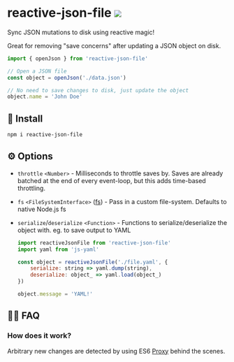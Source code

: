 # reactive-json-file <a href="https://npm.im/reactive-json-file"><img src="https://badgen.net/npm/v/reactive-json-file"></a>

Sync JSON mutations to disk using reactive magic!

Great for removing "save concerns" after updating a JSON object on disk.

```js
import { openJson } from 'reactive-json-file'

// Open a JSON file
const object = openJson('./data.json')

// No need to save changes to disk, just update the object
object.name = 'John Doe'
```

## :rocket: Install
```sh
npm i reactive-json-file
```

## ⚙️ Options
- `throttle` `<Number>` - Milliseconds to throttle saves by. Saves are already batched at the end of every event-loop, but this adds time-based throttling.
- `fs` `<FileSystemInterface>` ([fs](https://nodejs.org/api/fs.html)) - Pass in a custom file-system. Defaults to native Node.js fs
- `serialize`/`deserialize` `<Function>` - Functions to serialize/deserialize the object with. eg. to save output to YAML

    ```js
    import reactiveJsonFile from 'reactive-json-file'
    import yaml from 'js-yaml'

    const object = reactiveJsonFile('./file.yaml', {
        serialize: string => yaml.dump(string),
        deserialize: object_ => yaml.load(object_)
    })

    object.message = 'YAML!'
    ```

## 🙋‍♀️ FAQ

### How does it work?
Arbitrary new changes are detected by using ES6 [Proxy](https://developer.mozilla.org/en-US/docs/Web/JavaScript/Reference/Global_Objects/Proxy) behind the scenes.
